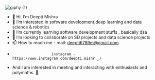![giphy (1)](https://user-images.githubusercontent.com/79036991/210358441-6d18c928-2638-4899-9dca-e05c6d877776.gif)

- 👋 Hi, I’m Deepti Mishra
- 👀 I’m interested in software development,deep learning and data science & robotics
- 🌱 I’m currently learning software development stuffs , basically dsa
- 💞️ I’m looking to collaborate on SD projects and data science projects
- 📫 How to reach me - mail: deepti6789m@gmail.com
-                       instagram - https://www.instagram.com/deepti.mishr._/
-  And I am interested in meeting and interacting with enthusiasts and polymaths. 📧                     

<!---
deeptimi/deeptimi is a ✨ special ✨ repository because its `README.md` (this file) appears on your GitHub profile.
You can click the Preview link to take a look at your changes.
--->
